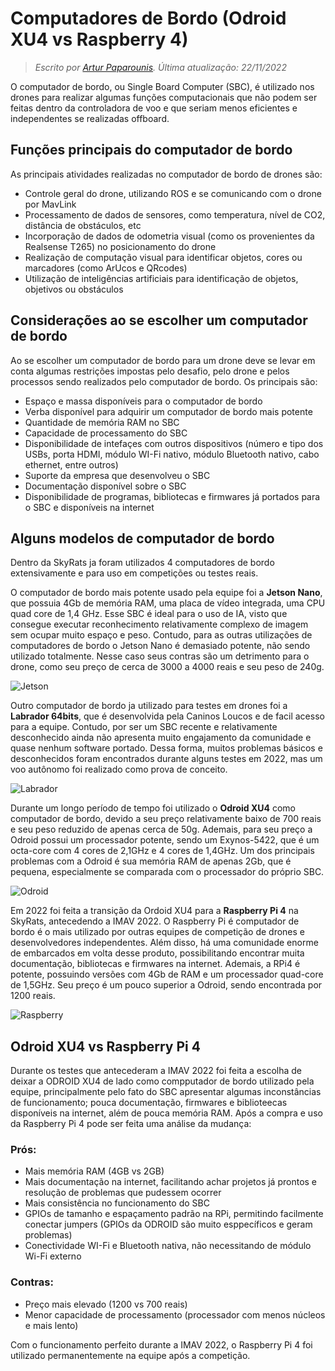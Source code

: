 # Computadores de Bordo (Odroid XU4 vs Raspberry 4)
> *Escrito por [Artur Paparounis](https://github.com/artur-papas). Última atualização: 22/11/2022*

O computador de bordo, ou Single Board Computer (SBC), é utilizado nos drones para realizar algumas funções computacionais que não podem ser feitas dentro da controladora de voo e que seriam menos eficientes e independentes se realizadas offboard. 

## Funções principais do computador de bordo

As principais atividades realizadas no computador de bordo de drones são: 
- Controle geral do drone, utilizando ROS e se comunicando com o drone por MavLink
- Processamento de dados de sensores, como temperatura, nível de CO2, distância de obstáculos, etc
- Incorporação de dados de odometria visual (como os provenientes da Realsense T265) no posicionamento do drone
- Realização de computação visual para identificar objetos, cores ou marcadores (como ArUcos e QRcodes)
- Utilização de inteligências artificiais para identificação de objetos, objetivos ou obstáculos


## Considerações ao se escolher um computador de bordo

Ao se escolher um computador de bordo para um drone deve se levar em conta algumas restrições impostas pelo desafio, pelo drone e pelos processos sendo realizados pelo computador de bordo. Os principais são:
- Espaço e massa disponíveis para o computador de bordo
- Verba disponível para adquirir um computador de bordo mais potente
- Quantidade de memória RAM no SBC
- Capacidade de processamento do SBC
-  Disponibilidade de intefaçes com outros dispositivos (número e tipo dos USBs, porta HDMI, módulo WI-Fi nativo, módulo Bluetooth nativo, cabo ethernet, entre outros)
- Suporte da empresa que desenvolveu o SBC
- Documentação disponível sobre o SBC
- Disponibilidade de programas, bibliotecas e firmwares já portados para o SBC e disponíveis na internet

## Alguns modelos de computador de bordo

Dentro da SkyRats ja foram utilizados 4 computadores de bordo extensivamente e para uso em competições ou testes reais.

O computador de bordo mais potente usado pela equipe foi a **Jetson Nano**, que possuia 4Gb de memória RAM, uma placa de vídeo integrada, uma CPU quad core de 1,4 GHz. Esse SBC é ideal para o uso de IA, visto que consegue executar reconhecimento relativamente complexo de imagem sem ocupar muito espaço e peso. Contudo, para as outras utilizações de computadores de bordo o Jetson Nano é demasiado potente, não sendo utilizado totalmente. Nesse caso seus contras são um detrimento para o drone, como seu preço de cerca de 3000 a 4000 reais e seu peso de 240g.

![Jetson](./assets/Jetson.jpg)

Outro computador de bordo ja utilizado para testes em drones foi a **Labrador 64bits**, que é desenvolvida pela Caninos Loucos e de facil acesso para a equipe. Contudo, por ser um SBC recente e relativamente desconhecido ainda não apresenta muito engajamento da comunidade e quase nenhum software portado. Dessa forma, muitos problemas básicos e desconhecidos foram encontrados durante alguns testes em 2022, mas um voo autônomo foi realizado como prova de conceito.

![Labrador](./assets/Labrador.jpeg)

Durante um longo período de tempo foi utilizado o **Odroid XU4** como computador de bordo, devido a seu preço relativamente baixo de 700 reais e seu peso reduzido de apenas cerca de 50g. Ademais, para seu preço a Odroid possui um processador potente, sendo um Exynos-5422, que é um octa-core com 4 cores de 2,1GHz e 4 cores de 1,4GHz. Um dos principais problemas com a Odroid é sua memória RAM de apenas 2Gb, que é pequena, especialmente se comparada com o processador do próprio SBC.

![Odroid](./assets/Odroid.jpeg)

Em 2022 foi feita a transição da Ordoid XU4 para a **Raspberry Pi 4** na SkyRats, antecedendo a IMAV 2022. O Raspberry Pi é computador de bordo é o mais utilizado por outras equipes de competição de drones e desenvolvedores independentes. Além disso, há uma comunidade enorme de embarcados em volta desse produto, possibilitando encontrar muita documentação, bibliotecas e firmwares na internet. Ademais, a RPi4 é potente, possuindo versões com 4Gb de RAM e um processador quad-core de 1,5GHz. Seu preço é um pouco superior a Odroid, sendo encontrada por 1200 reais.

![Raspberry](./assets/Raspberry.jpeg)

## Odroid XU4 vs Raspberry Pi 4

Durante os testes que antecederam a IMAV 2022 foi feita a escolha de deixar a ODROID XU4 de lado como compputador de bordo utilizado pela equipe, principalmente pelo fato do SBC apresentar algumas inconstâncias de funcionamento; pouca documentação, firmwares e biblioteecas disponíveis na internet, além de pouca memória RAM. Após a compra e uso da Raspberry Pi 4 pode ser feita uma análise da mudança:

### Prós:
- Mais memória RAM (4GB vs 2GB)
- Mais documentação na internet, facilitando achar projetos já prontos e resolução de problemas que pudessem ocorrer
- Mais consistência no funcionamento do SBC
- GPIOs de tamanho e espaçamento padrão na RPi, permitindo facilmente conectar jumpers (GPIOs da ODROID são muito esppecíficos e geram problemas)
- Conectividade WI-Fi e Bluetooth nativa, não necessitando de módulo Wi-Fi externo
### Contras:
- Preço mais elevado (1200 vs 700 reais)
- Menor capacidade de processamento (processador com menos núcleos e mais lento)

Com o funcionamento perfeito durante a IMAV 2022, o Raspberry Pi 4 foi utilizado permanentemente na equipe após a competição.

